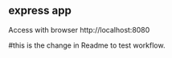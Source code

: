 ## express app

Access with browser http://localhost:8080


#this is the change in Readme to test workflow.